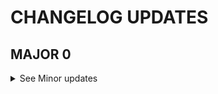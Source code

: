 # CHANGELOG UPDATES
<!--MAJOR-->
 ## MAJOR 0
 <details>
 <Summary> See Minor updates </Summary>

 <!--MINOR-->
 ### MINOR 2
 <details>
 <Summary> See Patch updates </Summary>

 <!--PATCH-->
#### PATCH 1
https://github.com/kinhosz/Appel/pull/56

#### PATCH 0
https://github.com/kinhosz/Appel/pull/22

 </details>

 ### MINOR 1
 <details>
 <Summary> See Patch updates </Summary>

 <!--PATCH-->
#### PATCH 0
https://github.com/kinhosz/Appel/pull/23

 </details>

 ### MINOR 0
 <details>
 <Summary> See Patch updates </Summary>

 <!--PATCH-->

 </details>
 </details>
